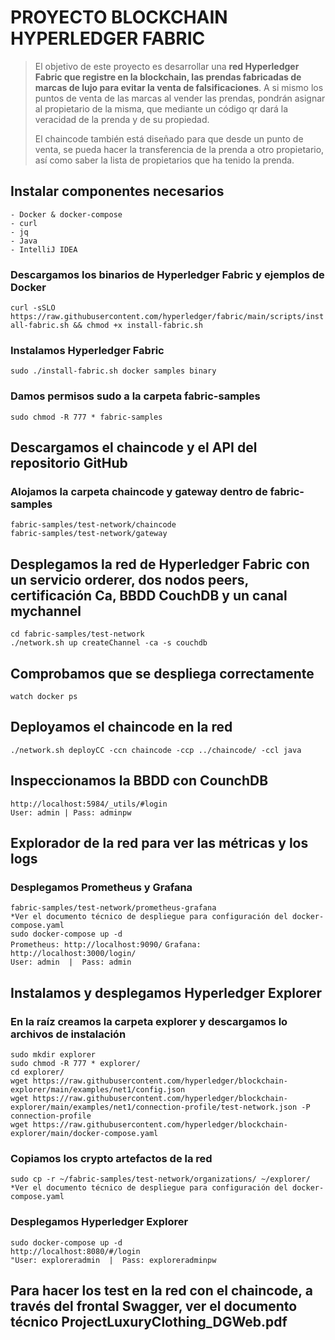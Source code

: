 # PROYECTO BLOCKCHAIN HYPERLEDGER FABRIC
> El objetivo de este proyecto es desarrollar una **red Hyperledger Fabric que registre en la blockchain, las prendas fabricadas de marcas de lujo para evitar la venta de falsificaciones**. A si mismo los puntos de venta de las marcas al vender las prendas, pondrán asignar al propietario de la misma, que mediante un código qr dará la veracidad de la prenda y de su propiedad.    
>
> El chaincode también está diseñado para que desde un punto de venta, se pueda hacer la transferencia de la prenda a otro propietario, así como saber la lista de propietarios que ha tenido la prenda.
## Instalar componentes necesarios ##   
```- Docker & docker-compose```   
```- curl```     
```- jq```   
```- Java```     
```- IntelliJ IDEA```    
### Descargamos los binarios de Hyperledger Fabric y ejemplos de Docker ###   
```curl -sSLO https://raw.githubusercontent.com/hyperledger/fabric/main/scripts/install-fabric.sh && chmod +x install-fabric.sh```
### Instalamos Hyperledger Fabric ###   
```sudo ./install-fabric.sh docker samples binary```   
### Damos permisos sudo a la carpeta fabric-samples ###   
```sudo chmod -R 777 * fabric-samples```  
## Descargamos el chaincode y el API del repositorio GitHub ##   
### Alojamos la carpeta chaincode y gateway dentro de fabric-samples ###  
```fabric-samples/test-network/chaincode```  
```fabric-samples/test-network/gateway```  
## Desplegamos la red de Hyperledger Fabric con un servicio orderer, dos nodos peers, certificación Ca, BBDD CouchDB y un canal mychannel ##
```cd fabric-samples/test-network```   
```./network.sh up createChannel -ca -s couchdb```  
## Comprobamos que se despliega correctamente ##
```watch docker ps```  
## Deployamos el chaincode en la red ##   
```./network.sh deployCC -ccn chaincode -ccp ../chaincode/ -ccl java```  
## Inspeccionamos la BBDD con CounchDB ##   
```http://localhost:5984/_utils/#login```  
```User: admin | Pass: adminpw```  
## Explorador de la red para ver las métricas y los logs ##   
### Desplegamos Prometheus y Grafana ###   
```fabric-samples/test-network/prometheus-grafana```   
```*Ver el documento técnico de despliegue para configuración del docker-compose.yaml```  
```sudo docker-compose up -d```  
```Prometheus: http://localhost:9090/``` 
```Grafana: http://localhost:3000/login/```  
```User: admin  |  Pass: admin```  
## Instalamos y desplegamos Hyperledger Explorer ##   
### En la raíz creamos la carpeta explorer y descargamos lo archivos de instalación ###   
```sudo mkdir explorer```  
```sudo chmod -R 777 * explorer/```  
```cd explorer/```  
```wget https://raw.githubusercontent.com/hyperledger/blockchain-explorer/main/examples/net1/config.json```   
```wget https://raw.githubusercontent.com/hyperledger/blockchain-explorer/main/examples/net1/connection-profile/test-network.json -P connection-profile```   
```wget https://raw.githubusercontent.com/hyperledger/blockchain-explorer/main/docker-compose.yaml```  
### Copiamos los crypto artefactos de la red ###   
```sudo cp -r ~/fabric-samples/test-network/organizations/ ~/explorer/```  
```*Ver el documento técnico de despliegue para configuración del docker-compose.yaml``` 
### Desplegamos Hyperledger Explorer ###   
```sudo docker-compose up -d```  
```http://localhost:8080/#/login```  
```"User: exploreradmin  |  Pass: exploreradminpw```   
## Para hacer los test en la red con el chaincode, a través del frontal Swagger, ver el documento técnico ProjectLuxuryClothing_DGWeb.pdf ##   




